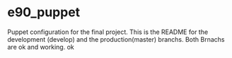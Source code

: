 e90_puppet
==========

Puppet configuration  for the final project.
This is the README for the development (develop) and the production(master) branchs.
Both Brnachs are ok and working.
ok
